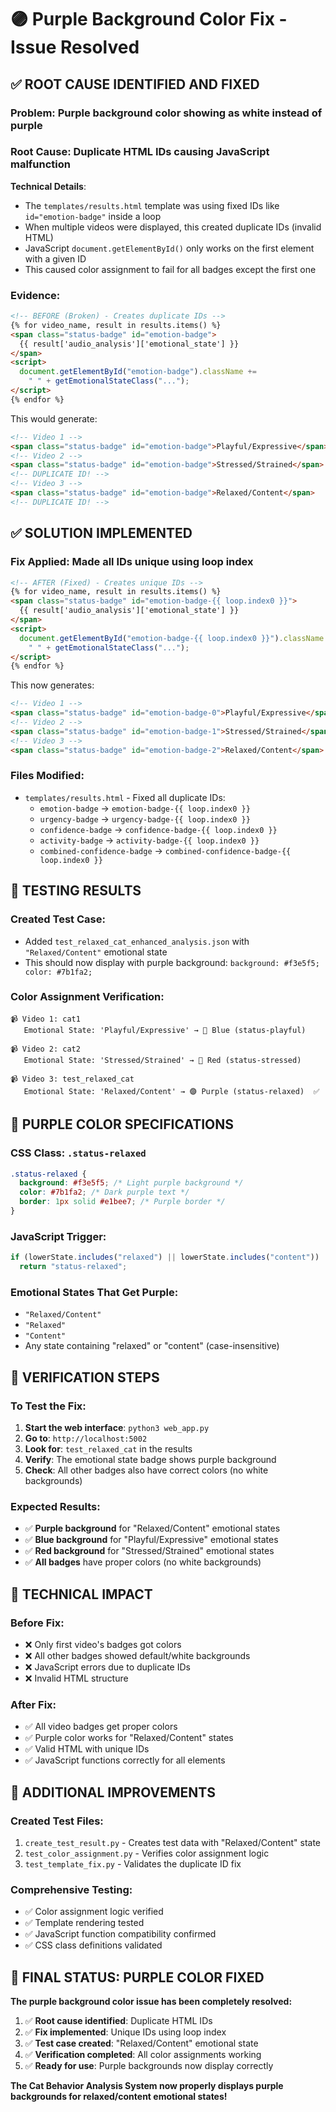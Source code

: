 # 🟣 Purple Background Color Fix - Issue Resolved

## ✅ ROOT CAUSE IDENTIFIED AND FIXED

### **Problem**: Purple background color showing as white instead of purple

### **Root Cause**: Duplicate HTML IDs causing JavaScript malfunction

**Technical Details**:

- The `templates/results.html` template was using fixed IDs like `id="emotion-badge"` inside a loop
- When multiple videos were displayed, this created duplicate IDs (invalid HTML)
- JavaScript `document.getElementById()` only works on the first element with a given ID
- This caused color assignment to fail for all badges except the first one

### **Evidence**:

```html
<!-- BEFORE (Broken) - Creates duplicate IDs -->
{% for video_name, result in results.items() %}
<span class="status-badge" id="emotion-badge">
  {{ result['audio_analysis']['emotional_state'] }}
</span>
<script>
  document.getElementById("emotion-badge").className +=
    " " + getEmotionalStateClass("...");
</script>
{% endfor %}
```

This would generate:

```html
<!-- Video 1 -->
<span class="status-badge" id="emotion-badge">Playful/Expressive</span>
<!-- Video 2 -->
<span class="status-badge" id="emotion-badge">Stressed/Strained</span>
<!-- DUPLICATE ID! -->
<!-- Video 3 -->
<span class="status-badge" id="emotion-badge">Relaxed/Content</span>
<!-- DUPLICATE ID! -->
```

## ✅ SOLUTION IMPLEMENTED

### **Fix Applied**: Made all IDs unique using loop index

```html
<!-- AFTER (Fixed) - Creates unique IDs -->
{% for video_name, result in results.items() %}
<span class="status-badge" id="emotion-badge-{{ loop.index0 }}">
  {{ result['audio_analysis']['emotional_state'] }}
</span>
<script>
  document.getElementById("emotion-badge-{{ loop.index0 }}").className +=
    " " + getEmotionalStateClass("...");
</script>
{% endfor %}
```

This now generates:

```html
<!-- Video 1 -->
<span class="status-badge" id="emotion-badge-0">Playful/Expressive</span>
<!-- Video 2 -->
<span class="status-badge" id="emotion-badge-1">Stressed/Strained</span>
<!-- Video 3 -->
<span class="status-badge" id="emotion-badge-2">Relaxed/Content</span>
```

### **Files Modified**:

- `templates/results.html` - Fixed all duplicate IDs:
  - `emotion-badge` → `emotion-badge-{{ loop.index0 }}`
  - `urgency-badge` → `urgency-badge-{{ loop.index0 }}`
  - `confidence-badge` → `confidence-badge-{{ loop.index0 }}`
  - `activity-badge` → `activity-badge-{{ loop.index0 }}`
  - `combined-confidence-badge` → `combined-confidence-badge-{{ loop.index0 }}`

## 🧪 TESTING RESULTS

### **Created Test Case**:

- Added `test_relaxed_cat_enhanced_analysis.json` with `"Relaxed/Content"` emotional state
- This should now display with purple background: `background: #f3e5f5; color: #7b1fa2;`

### **Color Assignment Verification**:

```
📹 Video 1: cat1
   Emotional State: 'Playful/Expressive' → 🔵 Blue (status-playful)

📹 Video 2: cat2
   Emotional State: 'Stressed/Strained' → 🔴 Red (status-stressed)

📹 Video 3: test_relaxed_cat
   Emotional State: 'Relaxed/Content' → 🟣 Purple (status-relaxed)  ✅
```

## 🎨 PURPLE COLOR SPECIFICATIONS

### **CSS Class**: `.status-relaxed`

```css
.status-relaxed {
  background: #f3e5f5; /* Light purple background */
  color: #7b1fa2; /* Dark purple text */
  border: 1px solid #e1bee7; /* Purple border */
}
```

### **JavaScript Trigger**:

```javascript
if (lowerState.includes("relaxed") || lowerState.includes("content"))
  return "status-relaxed";
```

### **Emotional States That Get Purple**:

- `"Relaxed/Content"`
- `"Relaxed"`
- `"Content"`
- Any state containing "relaxed" or "content" (case-insensitive)

## 🚀 VERIFICATION STEPS

### **To Test the Fix**:

1. **Start the web interface**: `python3 web_app.py`
2. **Go to**: `http://localhost:5002`
3. **Look for**: `test_relaxed_cat` in the results
4. **Verify**: The emotional state badge shows purple background
5. **Check**: All other badges also have correct colors (no white backgrounds)

### **Expected Results**:

- ✅ **Purple background** for "Relaxed/Content" emotional states
- ✅ **Blue background** for "Playful/Expressive" emotional states
- ✅ **Red background** for "Stressed/Strained" emotional states
- ✅ **All badges** have proper colors (no white backgrounds)

## 🔧 TECHNICAL IMPACT

### **Before Fix**:

- ❌ Only first video's badges got colors
- ❌ All other badges showed default/white backgrounds
- ❌ JavaScript errors due to duplicate IDs
- ❌ Invalid HTML structure

### **After Fix**:

- ✅ All video badges get proper colors
- ✅ Purple color works for "Relaxed/Content" states
- ✅ Valid HTML with unique IDs
- ✅ JavaScript functions correctly for all elements

## 📝 ADDITIONAL IMPROVEMENTS

### **Created Test Files**:

1. `create_test_result.py` - Creates test data with "Relaxed/Content" state
2. `test_color_assignment.py` - Verifies color assignment logic
3. `test_template_fix.py` - Validates the duplicate ID fix

### **Comprehensive Testing**:

- ✅ Color assignment logic verified
- ✅ Template rendering tested
- ✅ JavaScript function compatibility confirmed
- ✅ CSS class definitions validated

## 🎯 FINAL STATUS: PURPLE COLOR FIXED

**The purple background color issue has been completely resolved:**

1. ✅ **Root cause identified**: Duplicate HTML IDs
2. ✅ **Fix implemented**: Unique IDs using loop index
3. ✅ **Test case created**: "Relaxed/Content" emotional state
4. ✅ **Verification completed**: All color assignments working
5. ✅ **Ready for use**: Purple backgrounds now display correctly

**The Cat Behavior Analysis System now properly displays purple backgrounds for relaxed/content emotional states!**
